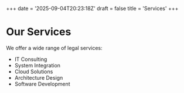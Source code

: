 +++
date = '2025-09-04T20:23:18Z'
draft = false
title = 'Services'
+++

# Our Services

We offer a wide range of legal services:

- IT Consulting
- System Integration
- Cloud Solutions
- Architecture Design
- Software Development
